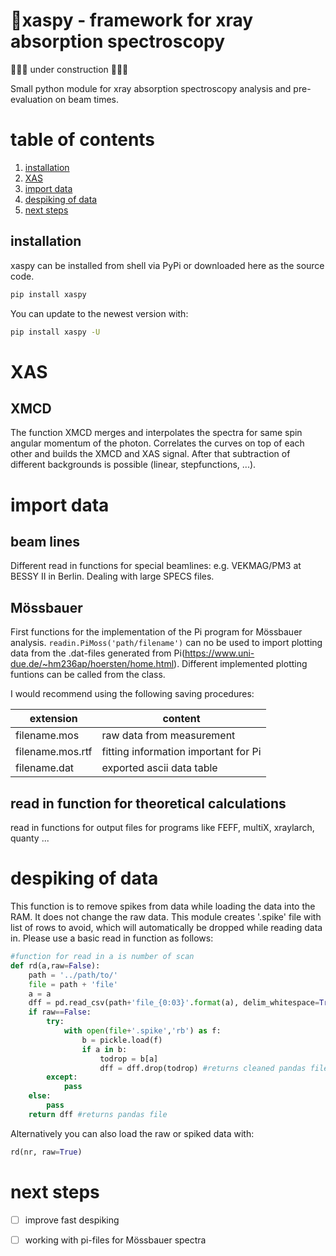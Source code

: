 # 🔬xaspy - framework for xray absorption spectroscopy

🚧🚧🚧 under construction 🚧🚧🚧 

Small python module for  xray absorption spectroscopy analysis and pre-evaluation on beam times. 

# table of contents
1. [installation](#installation)
2. [XAS](#xas)
3. [import data](#import-data)
4. [despiking of data](#despiking-of-data)
5. [next steps](#next-steps)


## installation
xaspy can be installed from shell via PyPi or downloaded here as the source code.
```bash
pip install xaspy
```
You can update to the newest version with: 

```bash
pip install xaspy -U
```


# XAS 

## XMCD
The function XMCD merges and interpolates the spectra for same spin angular momentum of the photon. Correlates the curves on top of each other and builds the XMCD and XAS signal. After that subtraction of different backgrounds is possible (linear, stepfunctions, ...).  

# import data 

## beam lines
Different read in functions for special beamlines: e.g. VEKMAG/PM3 at BESSY II in Berlin. Dealing with large SPECS files. 

## Mössbauer
First functions for the implementation of the Pi program for Mössbauer analysis. `readin.PiMoss('path/filename')` can no be used to import plotting data from the .dat-files generated from Pi(https://www.uni-due.de/~hm236ap/hoersten/home.html). Different implemented plotting funtions can be called from the class. 

I would recommend using the following saving procedures:

| extension         |   content            |
|-------------------|--------------------- |
|filename.mos       |  raw data from measurement       |
|filename.mos.rtf   | fitting information important for Pi |        
|filename.dat       | exported ascii data table |

## read in function for theoretical calculations

read in functions for output files for programs like FEFF, multiX, xraylarch, quanty ...

# despiking of data

This function is to remove spikes from data while loading the data into the RAM.  It does not change the raw data. This module creates '.spike' file with list of rows to avoid, which will automatically be dropped while reading data in. Please use a basic read in function as follows:

```python
#function for read in a is number of scan
def rd(a,raw=False):
    path = '../path/to/'
    file = path + 'file'
    a = a
    dff = pd.read_csv(path+'file_{0:03}'.format(a), delim_whitespace=True,skiprows=[1]) # example readin
    if raw==False:
        try:
            with open(file+'.spike','rb') as f:
                b = pickle.load(f)
                if a in b:
                    todrop = b[a]
                    dff = dff.drop(todrop) #returns cleaned pandas file if .spike is existent and has an entry for scan number
        except:
            pass
    else: 
        pass
    return dff #returns pandas file 
```
Alternatively you can also load the raw or spiked data with:

```python 
rd(nr, raw=True)
```


# next steps

- [ ] improve fast despiking
- [ ] working with pi-files for Mössbauer spectra

